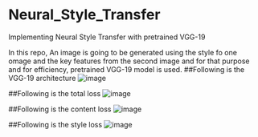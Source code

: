 # Neural_Style_Transfer
Implementing Neural Style Transfer with pretrained VGG-19

In this repo, An image is going to be generated using the style fo one omage and the key features from the second image and for that purpose and for efficiency, pretrained VGG-19 model is used. 
##Following is the VGG-19 architecture
![image](https://github.com/Aliza-Adnan/Neural_Style_Transfer/assets/113924925/2a6ae27d-b1d7-42ba-8387-bdaf22da814e)

##Following is the total loss 
![image](https://github.com/Aliza-Adnan/Neural_Style_Transfer/assets/113924925/df3d83cc-6f97-4684-8492-562cfb29f4bf)

##Following is the content loss
![image](https://github.com/Aliza-Adnan/Neural_Style_Transfer/assets/113924925/25442e29-9182-46df-b09d-af9e711ab955)

##Following is the style loss
![image](https://github.com/Aliza-Adnan/Neural_Style_Transfer/assets/113924925/fdb5df93-b41b-4d4c-a149-4f23374d064f)


